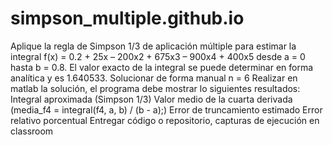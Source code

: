 # simpson_multiple.github.io
Aplique la regla de Simpson 1/3 de aplicación múltiple para estimar la integral f(x) = 0.2 + 25x – 200x2 + 675x3 – 900x4 + 400x5
desde a = 0 hasta b = 0.8. El valor exacto de la integral se puede determinar en forma analítica y es 1.640533.
Solucionar de forma manual n = 6
Realizar en matlab la solución, el programa debe mostrar lo siguientes resultados:
Integral aproximada (Simpson 1/3)
Valor medio de la cuarta derivada (media_f4 = integral(f4, a, b) / (b - a);)
Error de truncamiento estimado
Error relativo porcentual
Entregar código o repositorio, capturas de ejecución en classroom

